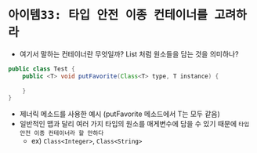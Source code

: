 # `아이템33: 타입 안전 이종 컨테이너를 고려하라`

- 여기서 말하는 컨테이너란 무엇일까? List 처럼 원소들을 담는 것을 의미하나?

```java
public class Test {
    public <T> void putFavorite(Class<T> type, T instance) {
        
    }
}
``` 

- 제너릭 메소드를 사용한 예시 (putFavorite 메소드에서 T는 모두 같음)
- 일반적인 맵과 달리 여러 가지 타입의 원소를 매게변수에 담을 수 있기 때문에 `타입 안전 이종 컨테이너라 할 만하다`
    - ex) `Class<Integer>`, `Class<String>` 

<br>




